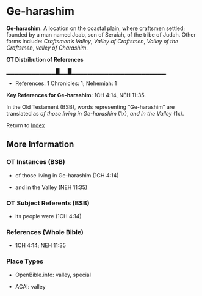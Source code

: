 # Ge-harashim
**Ge-harashim**. 
A location on the coastal plain, where craftsmen settled; founded by a man named Joab, son of Seraiah, of the tribe of Judah. 
Other forms include: 
*Craftsmen’s Valley*, *Valley of Craftsmen*, *Valley of the Craftsmen*, *valley of Charashim*. 


**OT Distribution of References**

▁▁▁▁▁▁▁▁▁▁▁▁█▁▁█▁▁▁▁▁▁▁▁▁▁▁▁▁▁▁▁▁▁▁▁▁▁▁
* References: 1 Chronicles: 1; Nehemiah: 1



**Key References for Ge-harashim**: 
1CH 4:14, NEH 11:35. 


In the Old Testament (BSB), words representing “Ge-harashim” are translated as 
*of those living in Ge-harashim* (1x), *and in the Valley* (1x). 




Return to [Index](00-Index.md)

## More Information

### OT Instances (BSB)

* of those living in Ge-harashim (1CH 4:14)

* and in the Valley (NEH 11:35)



### OT Subject Referents (BSB)

* its people were (1CH 4:14)



### References (Whole Bible)

* 1CH 4:14; NEH 11:35


### Place Types

* OpenBible.info: valley, special

* ACAI: valley




